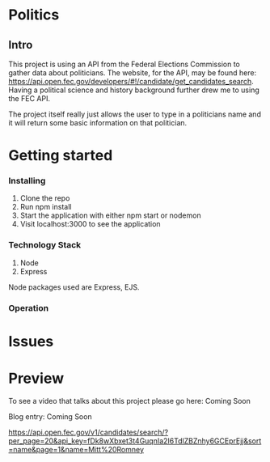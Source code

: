 # Politics
## Intro

This project is using an API from the Federal Elections Commission to gather data about politicians. The website, for the API, may be found here: https://api.open.fec.gov/developers/#!/candidate/get_candidates_search. Having a political science and history background further drew me to using the FEC API.

The project itself really just allows the user to type in a politicians name and it will return some basic information on that politician. 

# Getting started
### Installing

1. Clone the repo
2. Run npm install
3. Start the application with either npm start or nodemon
4. Visit localhost:3000 to see the application

### Technology Stack

1. Node
2. Express

Node packages used are Express, EJS.

### Operation


# Issues


# Preview

To see a video that talks about this project please go here: Coming Soon

Blog entry: Coming Soon

https://api.open.fec.gov/v1/candidates/search/?per_page=20&api_key=fDk8wXbxet3t4GuqnIa2I6TdlZBZnhy6GCEprEjj&sort=name&page=1&name=Mitt%20Romney